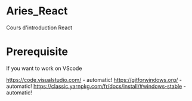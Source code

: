 # Aries_React
Cours d'introduction React


# Prerequisite

  If you want to work on VScode

  https://code.visualstudio.com/ - automatic!
  https://gitforwindows.org/  - automatic!
  https://classic.yarnpkg.com/fr/docs/install/#windows-stable - automatic!
